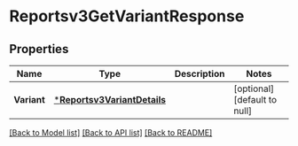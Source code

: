 # Reportsv3GetVariantResponse

## Properties
Name | Type | Description | Notes
------------ | ------------- | ------------- | -------------
**Variant** | [***Reportsv3VariantDetails**](reportsv3VariantDetails.md) |  | [optional] [default to null]

[[Back to Model list]](../README.md#documentation-for-models) [[Back to API list]](../README.md#documentation-for-api-endpoints) [[Back to README]](../README.md)

